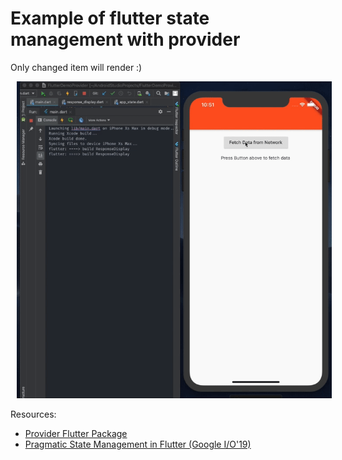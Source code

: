 # Example of flutter state management with provider

Only changed item will render :) 

<img style="margin-left:10px;" src="demo.gif" />

Resources:
* [Provider Flutter Package][0]
* [Pragmatic State Management in Flutter (Google I/O'19)][1]

[0]: https://pub.dev/packages/provider
[1]: https://www.youtube.com/watch?v=d_m5csmrf7I&t=1220s
